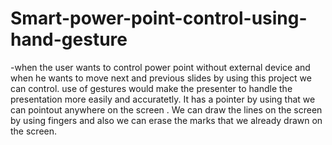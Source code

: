 # Smart-power-point-control-using-hand-gesture
-when the user wants to control power point without external device and when he wants to move next and previous slides by using this project we can control. use of gestures would make the presenter to handle the presentation more easily and accuratetly. It has a pointer by using that we can pointout anywhere on the screen . We can draw the lines on the screen by using fingers and also we can erase the marks that we already drawn on the screen.
